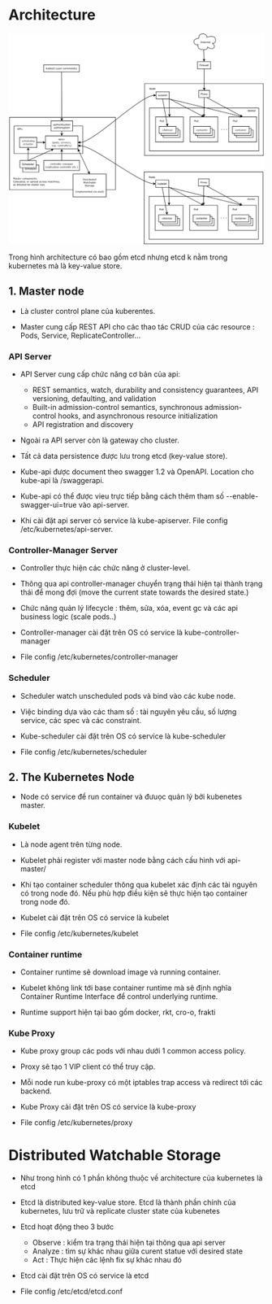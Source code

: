 
# Architecture 

![alt text](architecture/architecture.png?raw=true "Architecture kubernetes")


Trong hình architecture có bao gồm etcd nhưng etcd k nằm trong kubernetes mà là key-value store.


## 1. Master node

- Là cluster control plane của kuberentes.

- Master cung cấp REST API cho các thao tác CRUD của các resource : Pods, Service, ReplicateController...

### API Server

- API Server cung cấp chức năng cơ bản của api: 

    * REST semantics, watch, durability and consistency guarantees, API versioning, defaulting, and validation
    * Built-in admission-control semantics, synchronous admission-control hooks, and asynchronous resource initialization
    * API registration and discovery

- Ngoài ra API server còn là gateway cho cluster.

- Tất cả data persistence được lưu trong etcd (key-value store).

- Kube-api được document theo swagger 1.2 và OpenAPI. Location cho kube-api là /swaggerapi.
- Kube-api có thể được vieu trực tiếp bằng cách thêm tham số --enable-swagger-ui=true vào api-server.

- Khi cài đặt api server có service là kube-apiserver. File config /etc/kubernetes/api-server.

### Controller-Manager Server

- Controller thực hiện các chức năng ở cluster-level.

- Thông qua api controller-manager chuyển trạng thái hiện tại thành trạng thái để mong đợi (move the current state towards the desired state.)

- Chức năng quản lý lifecycle : thêm, sửa, xóa, event gc và các api business logic (scale pods..)

- Controller-manager cài đặt trên OS có service là kube-controller-manager
- File config /etc/kubernetes/controller-manager

### Scheduler

- Scheduler watch unscheduled pods và bind vào các kube node.

- Việc binding dựa vào các tham số : tài nguyên yêu cầu, số lượng service, các spec và các constraint.

- Kube-scheduler cài đặt trên OS có service là kube-scheduler

- File config /etc/kubernetes/scheduler


## 2. The Kubernetes Node

- Node có service để run container và đưuọc quản lý bởi kubenetes master.

### Kubelet

- Là node agent trên từng node.

- Kubelet phải register với master node bằng cách cấu hình với api-master/

- Khi tạo container scheduler thông qua kubelet xác định các tài nguyên có trong node đó. Nếu phù hợp điều kiện sẽ thực hiện tạo container trong node đó.

- Kubelet cài đặt trên OS có service là kubelet

- File config /etc/kubernetes/kubelet

### Container runtime

- Container runtime sẽ download image và running container.

- Kubelet không link tới base container runtime mà sẽ định nghĩa Container Runtime Interface để control underlying runtime.

- Runtime support hiện tại bao gồm docker, rkt, cro-o, frakti

### Kube Proxy

- Kube proxy group các pods với nhau dưới 1 common access policy.

- Proxy sẽ tạo 1 VIP client có thể truy cập.

- Mỗi node run kube-proxy có một iptables trap access và redirect tới các backend.

- Kube Proxy cài đặt trên OS có service là kube-proxy

- File config /etc/kubernetes/proxy


# Distributed Watchable Storage

- Như trong hình có 1 phần không thuộc về architecture của kubernetes là etcd

- Etcd là distributed key-value store. Etcd là thành phần chính của kubernetes, lưu trữ và replicate cluster state của kubenetes

- Etcd hoạt động theo 3 bước

    + Observe : kiểm tra trạng thái hiện tại thông qua api server
    + Analyze : tìm sự khác nhau giữa curent statue với desired state
    + Act : Thực hiện các lệnh fix sự khác nhau đó

- Etcd cài đặt trên OS có service là etcd

- File config /etc/etcd/etcd.conf


















